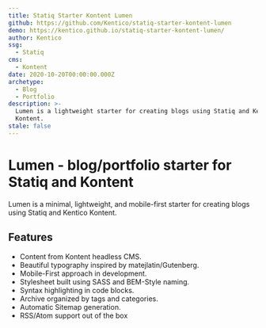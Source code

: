 ```yaml
---
title: Statiq Starter Kontent Lumen
github: https://github.com/Kentico/statiq-starter-kontent-lumen
demo: https://kentico.github.io/statiq-starter-kontent-lumen/
author: Kentico
ssg:
  - Statiq
cms:
  - Kontent
date: 2020-10-20T00:00:00.000Z
archetype:
  - Blog
  - Portfolio
description: >-
  Lumen is a lightweight starter for creating blogs using Statiq and Kentico
  Kontent.
stale: false
---
```


# Lumen - blog/portfolio starter for Statiq and Kontent

Lumen is a minimal, lightweight, and mobile-first starter for creating blogs using Statiq and Kentico Kontent.

## Features

* Content from Kontent headless CMS.
* Beautiful typography inspired by matejlatin/Gutenberg.
* Mobile-First approach in development.
* Stylesheet built using SASS and BEM-Style naming.
* Syntax highlighting in code blocks.
* Archive organized by tags and categories.
* Automatic Sitemap generation.
* RSS/Atom support out of the box
